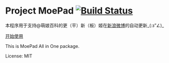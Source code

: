 Project MoePad [![Build Status](https://travis-ci.org/deloeating/moedj.png?branch=master)](https://travis-ci.org/deloeating/moedj)
====

本程序用于支持@萌娘百科的更（平）新（板）姬在[新浪微博][1]的自动更新\_(:з”∠)\_

[开始使用][2]

This is MoePad All in One package.

License: MIT

[1]: http://weibo.com/moegirlwiki
[2]: https://github.com/deloeating/MoeDj/blob/master/docs/Install.md

